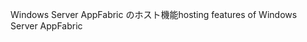 <span data-ttu-id="9da8a-101">Windows Server AppFabric のホスト機能</span><span class="sxs-lookup"><span data-stu-id="9da8a-101">hosting features of Windows Server AppFabric</span></span>